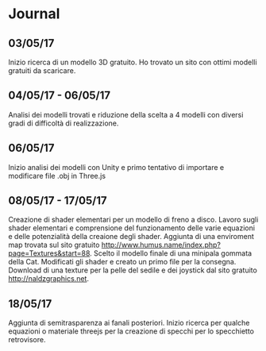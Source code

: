 # Journal

## 03/05/17
Inizio ricerca di un modello 3D gratuito.
Ho trovato un sito con ottimi modelli gratuiti da scaricare.

## 04/05/17 - 06/05/17
Analisi dei modelli trovati e riduzione della scelta a 4 modelli con diversi gradi di difficoltà di realizzazione.

## 06/05/17
Inizio analisi dei modelli con Unity e primo tentativo di importare e modificare file .obj in Three.js

## 08/05/17 - 17/05/17
Creazione di shader elementari per un modello di freno a disco.
Lavoro sugli shader elementari e comprensione del funzionamento delle varie equazioni e delle potenzialità della creaione degli shader.
Aggiunta di una enviroment map trovata sul sito gratuito http://www.humus.name/index.php?page=Textures&start=88.
Scelto il modello finale di una minipala gommata della Cat.
Modificati gli shader e creato un primo file per la consegna.
Download di una texture per la pelle del sedile e dei joystick dal sito gratuito http://naldzgraphics.net.

## 18/05/17
Aggiunta di semitrasparenza ai fanali posteriori.
Inizio ricerca per qualche equazioni o materiale threejs per la creazione di specchi per lo specchietto retrovisore.
